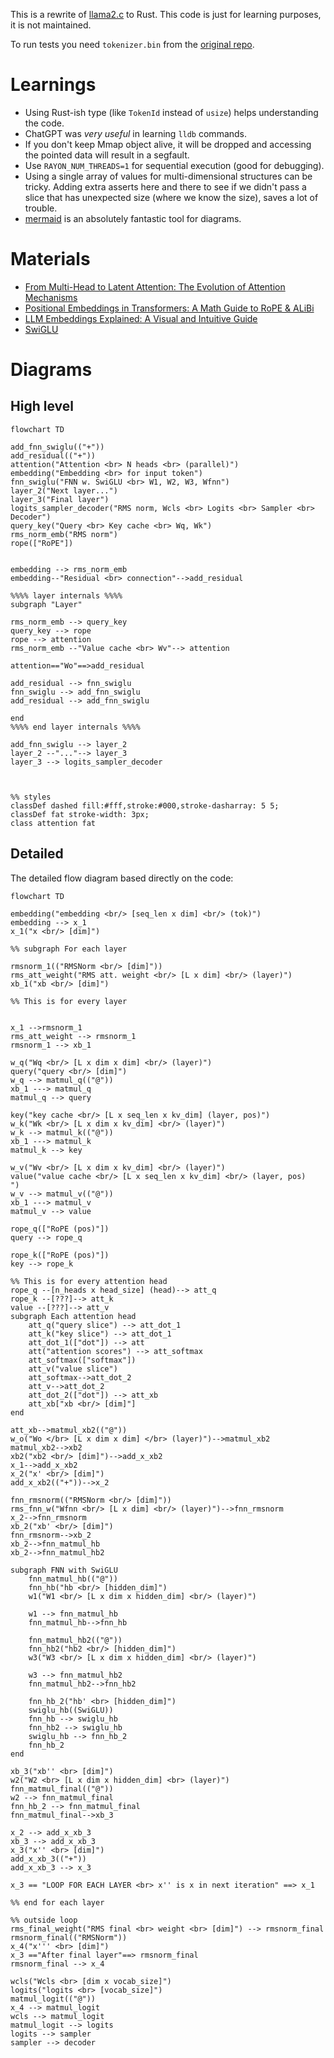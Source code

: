 This is a rewrite of [llama2.c][1] to Rust. This code is just for learning purposes, it is not maintained.

To run tests you need `tokenizer.bin` from the [original repo][1].

[1]: https://github.com/karpathy/llama2.c


# Learnings
- Using Rust-ish type (like `TokenId` instead of `usize`) helps understanding the code.
- ChatGPT was _very useful_ in learning `lldb` commands.
- If you don't keep Mmap object alive, it will be dropped and accessing the pointed data will result in a segfault.
- Use `RAYON_NUM_THREADS=1` for sequential execution (good for debugging).
- Using a single array of values for multi-dimensional structures can be tricky. Adding extra asserts here and there to see if we didn't pass a slice that has unexpected size (where we know the size), saves a lot of trouble.
- [mermaid](https://mermaid.live) is an absolutely fantastic tool for diagrams.

# Materials
- [From Multi-Head to Latent Attention: The Evolution of Attention Mechanisms](https://vinithavn.medium.com/from-multi-head-to-latent-attention-the-evolution-of-attention-mechanisms-64e3c0505f24)
- [Positional Embeddings in Transformers: A Math Guide to RoPE & ALiBi](https://towardsdatascience.com/positional-embeddings-in-transformers-a-math-guide-to-rope-alibi/)
- [LLM Embeddings Explained: A Visual and Intuitive Guide](https://huggingface.co/spaces/hesamation/primer-llm-embedding)
- [SwiGLU](https://medium.com/@s_boudefel/exploring-swiglu-the-activation-function-powering-modern-llms-9697f88221e7)

# Diagrams

## High level

```mermaid
flowchart TD

add_fnn_swiglu(("+"))
add_residual(("+"))
attention("Attention <br> N heads <br> (parallel)")
embedding("Embedding <br> for input token")
fnn_swiglu("FNN w. SwiGLU <br> W1, W2, W3, Wfnn")
layer_2("Next layer...")
layer_3("Final layer")
logits_sampler_decoder("RMS norm, Wcls <br> Logits <br> Sampler <br> Decoder")
query_key("Query <br> Key cache <br> Wq, Wk")
rms_norm_emb("RMS norm")
rope(["RoPE"])


embedding --> rms_norm_emb
embedding--"Residual <br> connection"-->add_residual

%%%% layer internals %%%%
subgraph "Layer"

rms_norm_emb --> query_key
query_key --> rope
rope --> attention
rms_norm_emb --"Value cache <br> Wv"--> attention

attention=="Wo"==>add_residual

add_residual --> fnn_swiglu
fnn_swiglu --> add_fnn_swiglu
add_residual --> add_fnn_swiglu

end
%%%% end layer internals %%%%

add_fnn_swiglu --> layer_2
layer_2 --"..."--> layer_3
layer_3 --> logits_sampler_decoder



%% styles
classDef dashed fill:#fff,stroke:#000,stroke-dasharray: 5 5;
classDef fat stroke-width: 3px;
class attention fat

```

##  Detailed

The detailed flow diagram based directly on the code:


```mermaid
flowchart TD

embedding("embedding <br/> [seq_len x dim] <br/> (tok)")
embedding --> x_1
x_1("x <br/> [dim]")

%% subgraph For each layer

rmsnorm_1(("RMSNorm <br/> [dim]"))
rms_att_weight("RMS att. weight <br/> [L x dim] <br/> (layer)")
xb_1("xb <br/> [dim]")

%% This is for every layer    


x_1 -->rmsnorm_1
rms_att_weight --> rmsnorm_1
rmsnorm_1 --> xb_1

w_q("Wq <br/> [L x dim x dim] <br/> (layer)")
query("query <br/> [dim]")
w_q --> matmul_q(("@"))
xb_1 ---> matmul_q
matmul_q --> query

key("key cache <br/> [L x seq_len x kv_dim] (layer, pos)")
w_k("Wk <br/> [L x dim x kv_dim] <br/> (layer)")
w_k --> matmul_k(("@"))
xb_1 ---> matmul_k
matmul_k --> key

w_v("Wv <br/> [L x dim x kv_dim] <br/> (layer)")
value("value cache <br/> [L x seq_len x kv_dim] <br/> (layer, pos)
")
w_v --> matmul_v(("@"))
xb_1 ---> matmul_v
matmul_v --> value

rope_q(["RoPE (pos)"])
query --> rope_q

rope_k(["RoPE (pos)"])
key --> rope_k

%% This is for every attention head
rope_q --[n_heads x head_size] (head)--> att_q
rope_k --[???]--> att_k
value --[???]--> att_v
subgraph Each attention head
    att_q("query slice") --> att_dot_1
    att_k("key slice") --> att_dot_1
    att_dot_1(["dot"]) --> att
    att("attention scores") --> att_softmax
    att_softmax(["softmax"])
    att_v("value slice")
    att_softmax-->att_dot_2
    att_v-->att_dot_2
    att_dot_2(["dot"]) --> att_xb
    att_xb["xb <br/> [dim]"]
end

att_xb-->matmul_xb2(("@"))
w_o("Wo </br> [L x dim x dim] </br> (layer)")-->matmul_xb2
matmul_xb2-->xb2
xb2("xb2 <br/> [dim]")-->add_x_xb2
x_1-->add_x_xb2
x_2("x' <br/> [dim]")
add_x_xb2(("+"))-->x_2

fnn_rmsnorm(("RMSNorm <br/> [dim]"))
rms_fnn_w("Wfnn <br/> [L x dim] <br/> (layer)")-->fnn_rmsnorm
x_2-->fnn_rmsnorm
xb_2("xb' <br/> [dim]")
fnn_rmsnorm-->xb_2
xb_2-->fnn_matmul_hb
xb_2-->fnn_matmul_hb2

subgraph FNN with SwiGLU
    fnn_matmul_hb(("@"))
    fnn_hb("hb <br/> [hidden_dim]")
    w1("W1 <br/> [L x dim x hidden_dim] <br/> (layer)")
    
    w1 --> fnn_matmul_hb
    fnn_matmul_hb-->fnn_hb

    fnn_matmul_hb2(("@"))
    fnn_hb2("hb2 <br/> [hidden_dim]")
    w3("W3 <br/> [L x dim x hidden_dim] <br/> (layer)")
    
    w3 --> fnn_matmul_hb2
    fnn_matmul_hb2-->fnn_hb2

    fnn_hb_2("hb' <br> [hidden_dim]")
    swiglu_hb((SwiGLU))
    fnn_hb --> swiglu_hb
    fnn_hb2 --> swiglu_hb
    swiglu_hb --> fnn_hb_2
    fnn_hb_2
end 

xb_3("xb'' <br> [dim]")
w2("W2 <br> [L x dim x hidden_dim] <br> (layer)")
fnn_matmul_final(("@"))
w2 --> fnn_matmul_final
fnn_hb_2 --> fnn_matmul_final
fnn_matmul_final-->xb_3

x_2 --> add_x_xb_3
xb_3 --> add_x_xb_3
x_3("x'' <br> [dim]")
add_x_xb_3(("+"))
add_x_xb_3 --> x_3

x_3 == "LOOP FOR EACH LAYER <br> x'' is x in next iteration" ==> x_1

%% end for each layer

%% outside loop
rms_final_weight("RMS final <br> weight <br> [dim]") --> rmsnorm_final
rmsnorm_final(("RMSNorm"))
x_4("x''' <br> [dim]")
x_3 =="After final layer"==> rmsnorm_final
rmsnorm_final --> x_4

wcls("Wcls <br> [dim x vocab_size]")
logits("logits <br> [vocab_size]")
matmul_logit(("@"))
x_4 --> matmul_logit
wcls --> matmul_logit
matmul_logit --> logits
logits --> sampler
sampler --> decoder

```



